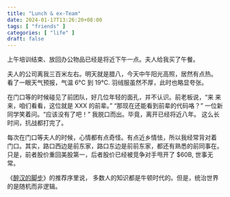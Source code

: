 ```yaml
---
title: "Lunch & ex-Team"
date: 2024-01-17T13:26:20+08:00
tags: [ "friends" ]
categories: [ "life" ]
draft: false
---
```


上午培训结束、放回办公物品已经是将近下午一点。夫人给我买了午餐。

夫人的公司离我三百米左右。明天就是腊八，今天中午阳光高照，居然有点热。
看了一眼天气预报，气温 6°C 到 19°C. 羽绒服虽然不厚，此时也略显夸张。

在门口等的时候碰见了前团队，好几位年轻的面孔，并不认识。前老板说，“来
来来，咱们看看，这位就是 XXX 的前辈。” “那现在还能看到前辈的代码咯？”
一位新同学笑着问。“应该没有了吧！” 我脱口而出。毕竟，离开已经将近八年。
这么长时间，抗战都打完了。

每次在门口等夫人的时候，心情都有点奇怪。有点近乡情怯，所以我经常背对着
门口。其实，路口西边是前东家，路口东边是前前东家，都还有熟悉的前同事在。
只是，前者股价重回美股第一，后者股价已经被竞争对手甩开了 $60B, 世事无常。

《[醉汉的脚步](https://book.douban.com/subject/35026470/)》的推荐序里说，
多数人的知识都是牛顿时代的。但是，统治世界的是随机而非逻辑。
